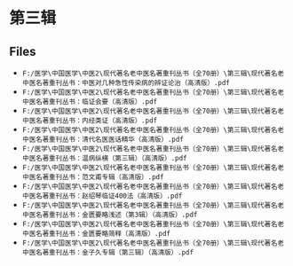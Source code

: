 # 第三辑

## Files

- `F:/医学\中国医学\中医2\现代著名老中医名著重刊丛书（全70册）\第三辑\现代著名老中医名著重刊丛书：中医对几种急性传染病的辨证论治（高清版）.pdf`
- `F:/医学\中国医学\中医2\现代著名老中医名著重刊丛书（全70册）\第三辑\现代著名老中医名著重刊丛书：临证会要（高清版）.pdf`
- `F:/医学\中国医学\中医2\现代著名老中医名著重刊丛书（全70册）\第三辑\现代著名老中医名著重刊丛书：内经类证（高清版）.pdf`
- `F:/医学\中国医学\中医2\现代著名老中医名著重刊丛书（全70册）\第三辑\现代著名老中医名著重刊丛书：清代名医医话精华（高清版）.pdf`
- `F:/医学\中国医学\中医2\现代著名老中医名著重刊丛书（全70册）\第三辑\现代著名老中医名著重刊丛书：温病纵横（第三辑）（高清版）.pdf`
- `F:/医学\中国医学\中医2\现代著名老中医名著重刊丛书（全70册）\第三辑\现代著名老中医名著重刊丛书：范文甫专辑（高清版）.pdf`
- `F:/医学\中国医学\中医2\现代著名老中医名著重刊丛书（全70册）\第三辑\现代著名老中医名著重刊丛书：赵绍琴临证400法（高清版）.pdf`
- `F:/医学\中国医学\中医2\现代著名老中医名著重刊丛书（全70册）\第三辑\现代著名老中医名著重刊丛书：金匮要略浅述（第3辑）（高清版）.pdf`
- `F:/医学\中国医学\中医2\现代著名老中医名著重刊丛书（全70册）\第三辑\现代著名老中医名著重刊丛书：金匮要略简释（高清版）.pdf`
- `F:/医学\中国医学\中医2\现代著名老中医名著重刊丛书（全70册）\第三辑\现代著名老中医名著重刊丛书：金子久专辑（第三辑）（高清版）.pdf`
